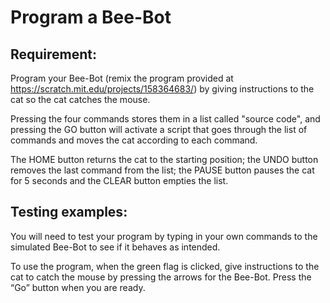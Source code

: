 # Program a Bee-Bot

## Requirement:

Program your Bee-Bot (remix the program provided at https://scratch.mit.edu/projects/158364683/) by giving instructions to the cat so the cat catches the mouse.

Pressing the four commands stores them in a list called "source code", and pressing the GO button will activate a script that goes through the list of commands and moves the cat according to each command.

The HOME button returns the cat to the starting position; the UNDO button removes the last command from the list; the PAUSE button pauses the cat for 5 seconds and the CLEAR button empties the list.


## Testing examples:

You will need to test your program by typing in your own commands to the simulated Bee-Bot to see if it behaves as intended.

To use the program, when the green flag is clicked, give instructions to the cat to catch the mouse by pressing the arrows for the Bee-Bot. Press the “Go” button when you are ready.
